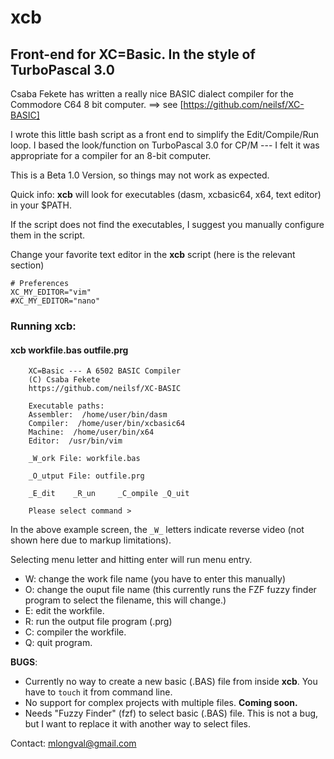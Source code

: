 # xcb
## Front-end for XC=Basic. In the style of TurboPascal 3.0

Csaba Fekete has written a really nice BASIC dialect compiler for the Commodore C64 8 bit
computer. ==> see [https://github.com/neilsf/XC-BASIC]

I wrote this little bash script as a front end to simplify the Edit/Compile/Run
loop. I based the look/function on TurboPascal 3.0 for CP/M --- I felt it
was appropriate for a compiler for an 8-bit computer.

This is a Beta 1.0 Version, so things may not work as expected.

Quick info: **xcb** will look for executables (dasm, xcbasic64, x64, text editor) in your $PATH.

If the script does not find the executables, I suggest you manually configure them in the script.

Change your favorite text editor in the **xcb** script (here is the relevant section)

```
# Preferences
XC_MY_EDITOR="vim"
#XC_MY_EDITOR="nano"
```

### Running xcb:

#### xcb workfile.bas outfile.prg

```
    XC=Basic --- A 6502 BASIC Compiler
    (C) Csaba Fekete
    https://github.com/neilsf/XC-BASIC

    Executable paths:
    Assembler:  /home/user/bin/dasm
    Compiler:  /home/user/bin/xcbasic64
    Machine:  /home/user/bin/x64
    Editor:  /usr/bin/vim

    _W_ork File: workfile.bas

    _O_utput File: outfile.prg

    _E_dit    _R_un     _C_ompile _Q_uit

    Please select command >
```

In the above example screen, the ```_W_``` letters indicate reverse video (not shown here due to
markup limitations).

Selecting menu letter and hitting enter will run menu entry.

- W: change the work file name (you have to enter this manually)
- O: change the ouput file name (this currently runs the FZF fuzzy finder program to select the filename, this will change.)
- E: edit the workfile.
- R: run the output file program (.prg)
- C: compiler the workfile.
- Q: quit program.

__BUGS__:

- Currently no way to create a new basic (.BAS) file from inside __xcb__. You have to `touch` it
  from command line.
- No support for complex projects with multiple files. __Coming soon.__
- Needs "Fuzzy Finder" (fzf) to select basic (.BAS) file. This is not a bug, but I want to replace
  it with another way to select files.


Contact:  [mlongval@gmail.com](mlongval@gmail.com)

